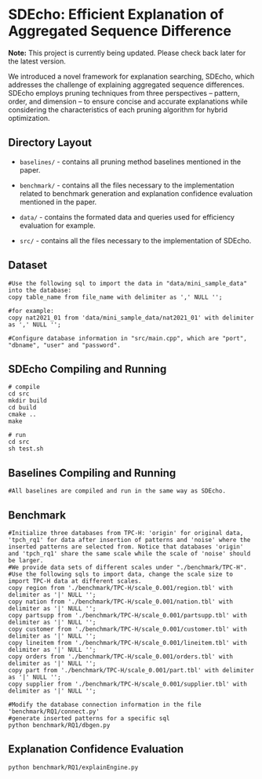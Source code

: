 # SDEcho: Efficient Explanation of Aggregated Sequence Difference 

**Note:** This project is currently being updated. Please check back later for the latest version.

We introduced a novel framework for explanation searching, SDEcho, which addresses the challenge of explaining aggregated sequence differences. SDEcho employs pruning techniques from three perspectives – pattern, order, and dimension – to ensure concise and accurate explanations while considering the characteristics of each pruning algorithm for hybrid optimization. 

## Directory Layout

- `baselines/` - contains all pruning method baselines mentioned in the paper.

- `benchmark/` - contains all the files necessary to the implementation related to benchmark generation and explanation confidence evaluation mentioned in the paper.

- `data/` - contains the formated data and queries used for efficiency evaluation for example.

- `src/` - contains all the files necessary to the implementation of SDEcho.

## Dataset
```
#Use the following sql to import the data in "data/mini_sample_data" into the database:
copy table_name from file_name with delimiter as ',' NULL ''; 

#for example:
copy nat2021_01 from 'data/mini_sample_data/nat2021_01' with delimiter as ',' NULL ''; 

#Configure database information in "src/main.cpp", which are "port", "dbname", "user" and "password".

```


## SDEcho Compiling and Running

```
# compile
cd src
mkdir build
cd build
cmake ..
make

# run
cd src
sh test.sh

```

## Baselines Compiling and Running
```
#All baselines are compiled and run in the same way as SDEcho.

```


## Benchmark
```
#Initialize three databases from TPC-H: 'origin' for original data, 'tpch_rq1' for data after insertion of patterns and 'noise' where the inserted patterns are selected from. Notice that databases 'origin' and 'tpch_rq1' share the same scale while the scale of 'noise' should be larger. 
#We provide data sets of different scales under "./benchmark/TPC-H".
#Use the following sqls to import data, change the scale size to import TPC-H data at different scales. 
copy region from './benchmark/TPC-H/scale_0.001/region.tbl' with delimiter as '|' NULL '';
copy nation from './benchmark/TPC-H/scale_0.001/nation.tbl' with delimiter as '|' NULL '';
copy partsupp from './benchmark/TPC-H/scale_0.001/partsupp.tbl' with delimiter as '|' NULL '';
copy customer from './benchmark/TPC-H/scale_0.001/customer.tbl' with delimiter as '|' NULL '';
copy lineitem from './benchmark/TPC-H/scale_0.001/lineitem.tbl' with delimiter as '|' NULL '';
copy orders from './benchmark/TPC-H/scale_0.001/orders.tbl' with delimiter as '|' NULL '';
copy part from './benchmark/TPC-H/scale_0.001/part.tbl' with delimiter as '|' NULL '';
copy supplier from './benchmark/TPC-H/scale_0.001/supplier.tbl' with delimiter as '|' NULL ''; 

```
```
#Modify the database connection information in the file 'benchmark/RQ1/connect.py'
#generate inserted patterns for a specific sql
python benchmark/RQ1/dbgen.py

```


## Explanation Confidence Evaluation

```
python benchmark/RQ1/explainEngine.py

```


